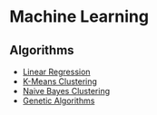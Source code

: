 
Machine Learning
================

Algorithms
----------

* [Linear Regression](LinearRegression.md)
* [K-Means Clustering](KMeansClustering.md)
* [Naive Bayes Clustering](NaiveBayesClassifier.md)
* [Genetic Algorithms](GeneticAlgorithms.md)
